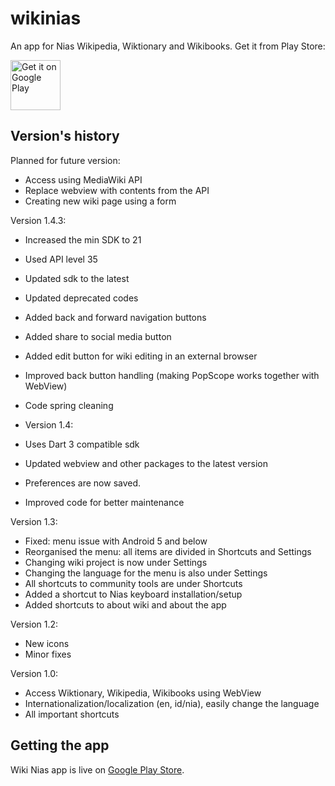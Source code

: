 # wikinias

An app for Nias Wikipedia, Wiktionary and Wikibooks. Get it from Play Store:

<a href="https://play.google.com/store/apps/details?id=com.blogspot.wikinias"><img alt="Get it on Google Play" src="https://play.google.com/intl/en_us/badges/images/apps/en-play-badge.png" height="80pt"/></a>


## Version's history

Planned for future version:
- Access using MediaWiki API
- Replace webview with contents from the API
- Creating new wiki page using a form

Version 1.4.3:
- Increased the min SDK to 21
- Used API level 35
- Updated sdk to the latest
- Updated deprecated codes
- Added back and forward navigation buttons
- Added share to social media button
- Added edit button for wiki editing in an external browser
- Improved back button handling (making PopScope works together with WebView)
- Code spring cleaning

- Version 1.4:
- Uses Dart 3 compatible sdk 
- Updated webview and other packages to the latest version
- Preferences are now saved.
- Improved code for better maintenance

Version 1.3:
- Fixed: menu issue with Android 5 and below
- Reorganised the menu: all items are divided in Shortcuts and Settings
- Changing wiki project is now under Settings
- Changing the language for the menu is also under Settings
- All shortcuts to community tools are under Shortcuts
- Added a shortcut to Nias keyboard installation/setup
- Added shortcuts to about wiki and about the app

Version 1.2:
- New icons 
- Minor fixes

Version 1.0:
- Access Wiktionary, Wikipedia, Wikibooks using WebView
- Internationalization/localization (en, id/nia), easily change the language
- All important shortcuts



## Getting the app

Wiki Nias app is live on [Google Play Store](https://play.google.com/store/apps/details?id=com.blogspot.wikinias).
